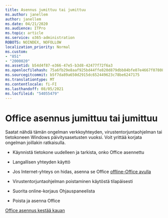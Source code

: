 ```yaml
---
title: Asennus jumittuu tai jumittuu
ms.author: janellem
author: janellem
ms.date: 04/21/2020
ms.audience: ITPro
ms.topic: article
ms.service: o365-administration
ROBOTS: NOINDEX, NOFOLLOW
localization_priority: Normal
ms.custom:
- "851"
- "2000020"
ms.assetid: b54d4f87-e366-47e5-b3d8-42477f72f6a3
ms.openlocfilehash: 75a6fb29e8aaf925bd44ffe820d879dbb84bfe07e4667f07808b610b5ab162fb
ms.sourcegitcommit: b5f7da89a650d2915dc652449623c78be6247175
ms.translationtype: MT
ms.contentlocale: fi-FI
ms.lasthandoff: 08/05/2021
ms.locfileid: "54055479"
---
```

# <a name="office-installation-hangs-or-gets-stuck"></a>Office asennus jumittuu tai jumittuu

Saatat nähdä tämän ongelman verkkoyhteyden, virustentorjuntaohjelman tai tietokoneen Windows päivitysasetusten vuoksi. Voit yrittää korjata ongelman joillakin ratkaisulla.
  
- Käynnistä tietokone uudelleen ja tarkista, onko Office asennettu

- Langallisen yhteyden käyttö

- Jos Internet-yhteys on hidas, asenna se Office [offline-Office avulla](https://support.office.com/article/f0a85fe7-118f-41cb-a791-d59cef96ad1c?wt.mc_id=Alchemy_ClientDIA)

- Virustentorjuntaohjelman poistaminen käytöstä tilapäisesti

- Suorita online-korjaus Ohjauspaneelista

- Poista ja asenna Office

[Office asennus kestää kauan](https://support.office.com/article/0f09f357-3fef-42a6-b8aa-cef4c6c44bdf?wt.mc_id=Alchemy_ClientDIA)
  